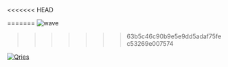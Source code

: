 <<<<<<< HEAD

=======
![wave](https://roicort.github.io/images/landing/wave.gif)
>>>>>>> 63b5c46c90b9e5e9dd5adaf75fec53269e007574
<!--
**roicort/roicort** is a ✨ _special_ ✨ repository because its `README.md` (this file) appears on your GitHub profile.

Here are some ideas to get you started:

- 🔭 I’m currently working on ...
- 🌱 I’m currently learning ...
- 👯 I’m looking to collaborate on ...
- 🤔 I’m looking for help with ...
- 💬 Ask me about ...
- 📫 How to reach me: ...
- 😄 Pronouns: ...
- ⚡ Fun fact: ...
-->

<a href="https://roicort.github.io">
    <img alt="Qries" src="https://roicort.github.io/images/wave.gif">
</a>